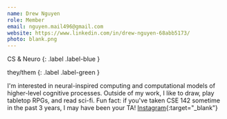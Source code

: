 ```yaml
---
name: Drew Nguyen
role: Member
email: nguyen.mail496@gmail.com
website: https://www.linkedin.com/in/drew-nguyen-68abb5173/
photo: blank.png
---
```


CS & Neuro {: .label .label-blue }

they/them {: .label .label-green }

I'm interested in neural-inspired computing and computational models of higher-level cognitive processes. Outside of my work, I like to draw, play tabletop RPGs, and read sci-fi. Fun fact: if you've taken CSE 142 sometime in the past 3 years, I may have been your TA! [Instagram](https://www.instagram.com/yawnitis/){:target="_blank"}

